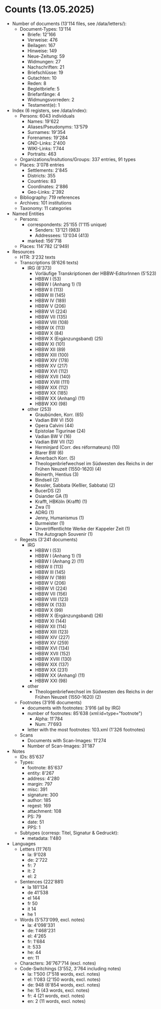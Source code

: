 # Counts (13.05.2025)

- Number of documents (13'114 files, see /data/letters/): 
    - Document-Types: 13'114
        - Briefe: 12'166
        - Verweise: 476
        - Beilagen: 167
        - Hinweise: 149
        - Neue-Zeitung: 59
        - Widmungen: 27
        - Nachschriften: 21
        - Briefschlüsse: 19
        - Gutachten: 10
        - Reden: 8
        - Begleitbriefe: 5
        - Briefanfänge: 4
        - Widmungsvorreden: 2
        - Testament(e): 1
- Index (6 registers, see /data/index):
    - Persons: 6043 individuals
        - Names: 19'622
        - Aliases/Pseudonyms: 13'579
        - Surnames: 19'354
        - Forenames: 19'284
        - GND-Links: 2'400
        - WIKI-Links: 1'744
        - Portraits: 463
    - Organizations/Insitutions/Groups: 337 entries, 91 types
    - Places: 3'078 entries
        - Settlements: 2'845
        - Districts: 355
        - Countries: 83
        - Coordinates: 2'886
        - Geo-Links: 2'392
    - Bibliography: 719 references
    - Archives: 101 institutions
    - Taxonomy: 11 categories
- Named Entities
    - Persons:
        - correspondents: 25'155 (1'115 unique)
            - Senders: 13'121 (983)
            - Addressees: 13'034 (413)
        - marked: 156'718
    - Places: 114'782 (2'949)
- Resources
    - HTR: 3'232 texts
    - Transcriptions (8'626 texts)
        - IRG (8'373)
            - Vorläufige Transkriptionen der HBBW-EditorInnen (5'523)
            - HBBW I (53)
            - HBBW I (Anhang 1) (1)
            - HBBW II (113)
            - HBBW III (145)
            - HBBW IV (189)
            - HBBW V (206)
            - HBBW VI (224)
            - HBBW VII (135)
            - HBBW VIII (108)
            - HBBW IX (113)
            - HBBW X (84)
            - HBBW X (Ergänzungsband) (25)
            - HBBW XI (101)
            - HBBW XII (89)
            - HBBW XIII (100)
            - HBBW XIV (178)
            - HBBW XV (217)
            - HBBW XVI (112)
            - HBBW XVII (140)
            - HBBW XVIII (111)
            - HBBW XIX (112)
            - HBBW XX (185)
            - HBBW XX (Anhang) (11)
            - HBBW XXI (98)
        - other (253)
            - Graubünden, Korr. (65)
            - Vadian BW VI (50)
            - Opera Calvini (44)
            - Epistolae Tigurinae (24)
            - Vadian BW V (16)
            - Vadian BW VII (12)
            - Herminjard (Corr. des réformateurs) (10)
            - Blarer BW (6)
            - Amerbach Korr. (5)
            - Theologenbriefwechsel im Südwesten des Reichs in der Frühen Neuzeit (1550-1620) (4)
            - Reinerth, Hentius (3)
            - Bindseil (2)
            - Kessler, Sabbata (Keßler, Sabbata) (2)
            - BucerDS (2)
            - Osiander GA (1)
            - Krafft, HBKöln (Krafft) (1)
            - Zwa (1)
            - ADRG (1)
            - Jenny, Humanismus (1)
            - Burmeister (1)
            - Unveröffentlichte Werke der Kappeler Zeit (1)
            - The Autograph Souvenir (1)
    - Regests (3'241 documents)
        - IRG
            - HBBW I (53)
            - HBBW I (Anhang 1) (1)
            - HBBW I (Anhang 2) (11)
            - HBBW II (113)
            - HBBW III (145)
            - HBBW IV (189)
            - HBBW V (206)
            - HBBW VI (224)
            - HBBW VII (156)
            - HBBW VIII (123)
            - HBBW IX (133)
            - HBBW X (99)
            - HBBW X (Ergänzungsband) (26)
            - HBBW XI (144)
            - HBBW XII (114)
            - HBBW XIII (123)
            - HBBW XIV (227)
            - HBBW XV (259)
            - HBBW XVI (134)
            - HBBW XVII (152)
            - HBBW XVIII (130)
            - HBBW XIX (137)
            - HBBW XX (231)
            - HBBW XX (Anhang) (11)
            - HBBW XXI (98)
        - other 
            - Theologenbriefwechsel im Südwesten des Reichs in der Frühen Neuzeit (1550-1620) (2)
    - Footnotes (3'916 documents)
        - documents with footnotes: 3'916 (all by IRG)
        - number of footnotes: 85'638 (xml:id+type="footnote")
            - Alpha: 11'784
            - Num: 71'693
        - letter with the most footnotes: 103.xml (1'326 footnotes)
    - Scans
        - Documents with Scan-Images: 11'274
        - Number of Scan-Images: 31'187
- Notes
    - IDs: 85'637
    - Types:
        - footnote: 85'637
        - entity: 8'267
        - address: 4'280
        - margin: 797
        - misc: 391
        - signature: 300
        - author: 185
        - regest: 169
        - attachment: 108
        - PS: 79
        - date: 51
        - PPS: 1
    - Subtypes (corresp: Titel, Signatur & Gedruckt):
        - metadata: 1'480
- Languages
    - Letters (11'761)
        - la: 9'028
        - de: 2'722
        - fr: 7
        - it: 2
        - el: 2
    - Sentences (222'881)
        - la 181'134
        - de 41'538
        - el 144
        - fr 50
        - it 14
        - he 1
    - Words (5'573'099, excl. notes)
        - la: 4'098'331
        - de: 1'468'231
        - el: 4'265
        - fr: 1'684
        - it: 533
        - he: 44
        - en: 11
    - Characters: 36'767'714 (excl. notes)
    - Code-Switchings (3'552, 3'764 including notes)
        - la: 1'500 (7'518 words, excl. notes)
        - el: 1'083 (2'150 words, excl. notes)
        - de: 948 (6'854 words, excl. notes)
        - he: 15 (43 words, excl. notes)
        - fr: 4 (21 words, excl. notes)
        - en: 2 (11 words, excl. notes)
